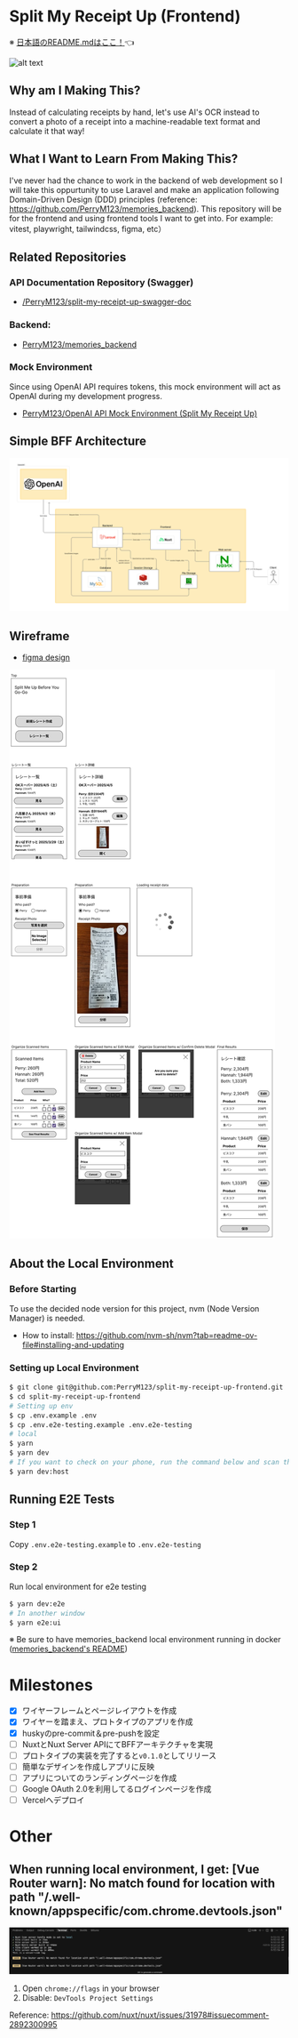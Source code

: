 # Split My Receipt Up (Frontend)

※ [日本語のREADME.mdはここ！](./../README.md)👈

![alt text](/docs/images/sample-video.gif)

## Why am I Making This?
Instead of calculating receipts by hand, let's use AI's OCR instead to convert a photo of a receipt into a machine-readable text format and calculate it that way!

## What I Want to Learn From Making This?
I've never had the chance to work in the backend of web development so I will take this oppurtunity to use Laravel and make an application following Domain-Driven Design (DDD) principles (reference: https://github.com/PerryM123/memories_backend). This repository will be for the frontend and using frontend tools I want to get into. For example: vitest, playwright, tailwindcss, figma, etc）

## Related Repositories

### API Documentation Repository (Swagger)
- [/PerryM123/split-my-receipt-up-swagger-doc](https://github.com/PerryM123/split-my-receipt-up-swagger-doc)

### Backend:
- [PerryM123/memories_backend](https://github.com/PerryM123/memories_backend)

### Mock Environment

Since using OpenAI API requires tokens, this mock environment will act as OpenAI during my development progress.
- [PerryM123/OpenAI API Mock Environment (Split My Receipt Up)](https://github.com/PerryM123/open-ai-api-mock-environment/blob/master/docs/README-english.md)

## Simple BFF Architecture
![alt text](/docs/images/simple-architecture.jpg)

## Wireframe
- [figma design](https://www.figma.com/design/5YJWfJxPOz41nTYUs3Ecsv/Split-Me-Up-Before-You-Go-Go?node-id=0-1&t=pg6lQGz4q81qqjrR-1)

![alt text](/docs/images/wireframe.jpg)

## About the Local Environment

### Before Starting

To use the decided node version for this project, nvm (Node Version Manager) is needed.
- How to install: https://github.com/nvm-sh/nvm?tab=readme-ov-file#installing-and-updating

### Setting up Local Environment

```sh
$ git clone git@github.com:PerryM123/split-my-receipt-up-frontend.git
$ cd split-my-receipt-up-frontend
# Setting up env
$ cp .env.example .env
$ cp .env.e2e-testing.example .env.e2e-testing
# local
$ yarn
$ yarn dev
# If you want to check on your phone, run the command below and scan the QR code 
$ yarn dev:host
```

## Running E2E Tests
### Step 1
Copy `.env.e2e-testing.example` to `.env.e2e-testing`

### Step 2
Run local environment for e2e testing

```sh
$ yarn dev:e2e
# In another window
$ yarn e2e:ui
```

※ Be sure to have memories_backend local environment running in docker ([memories_backend's README](https://github.com/PerryM123/memories_backend/blob/master/docs/README-english.md))

# Milestones
- [x] ワイヤーフレームとページレイアウトを作成
- [x] ワイヤーを踏まえ、プロトタイプのアプリを作成
- [x] huskyのpre-commit＆pre-pushを設定
- [ ] NuxtとNuxt Server APIにてBFFアーキテクチャを実現
- [ ] プロトタイプの実装を完了すると`v0.1.0`としてリリース
- [ ] 簡単なデザインを作成しアプリに反映
- [ ] アプリについてのランディングページを作成
- [ ] Google OAuth 2.0を利用してるログインページを作成
- [ ] Vercelへデプロイ

# Other

## When running local environment, I get: [Vue Router warn]: No match found for location with path "/.well-known/appspecific/com.chrome.devtools.json"


![vue-router-warning](/docs/images/vue-router-warning.png)

1. Open `chrome://flags` in your browser
1. Disable: `DevTools Project Settings` 

Reference: https://github.com/nuxt/nuxt/issues/31978#issuecomment-2892300995